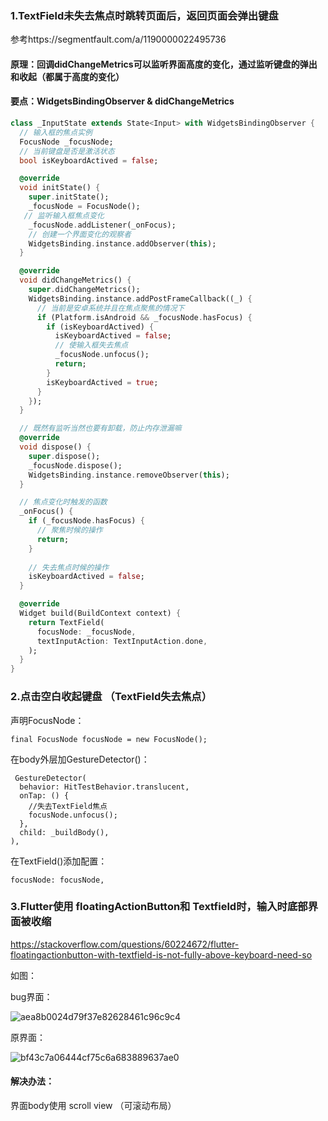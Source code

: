### 1.TextField未失去焦点时跳转页面后，返回页面会弹出键盘

参考https://segmentfault.com/a/1190000022495736

#### 原理：回调didChangeMetrics可以监听界面高度的变化，通过监听键盘的弹出和收起（都属于高度的变化）



#### 要点：WidgetsBindingObserver & didChangeMetrics



```dart
class _InputState extends State<Input> with WidgetsBindingObserver {
  // 输入框的焦点实例
  FocusNode _focusNode;
  // 当前键盘是否是激活状态
  bool isKeyboardActived = false;

  @override
  void initState() {
    super.initState();
    _focusNode = FocusNode();
   // 监听输入框焦点变化
    _focusNode.addListener(_onFocus);
    // 创建一个界面变化的观察者
    WidgetsBinding.instance.addObserver(this);
  }

  @override
  void didChangeMetrics() {
    super.didChangeMetrics();
    WidgetsBinding.instance.addPostFrameCallback((_) {
      // 当前是安卓系统并且在焦点聚焦的情况下
      if (Platform.isAndroid && _focusNode.hasFocus) {
        if (isKeyboardActived) {
          isKeyboardActived = false;
          // 使输入框失去焦点
          _focusNode.unfocus();
          return;
        }
        isKeyboardActived = true;
      }
    });
  }

  // 既然有监听当然也要有卸载，防止内存泄漏嘛
  @override
  void dispose() {
    super.dispose();
    _focusNode.dispose();
    WidgetsBinding.instance.removeObserver(this);
  }

  // 焦点变化时触发的函数
  _onFocus() {
    if (_focusNode.hasFocus) {
      // 聚焦时候的操作
      return;
    }
    
    // 失去焦点时候的操作
    isKeyboardActived = false;
  }

  @override
  Widget build(BuildContext context) {
    return TextField(
      focusNode: _focusNode,
      textInputAction: TextInputAction.done,
    );
  }
}
```

### 2.点击空白收起键盘 （TextField失去焦点）

声明FocusNode：

```
final FocusNode focusNode = new FocusNode();
```

在body外层加GestureDetector()：

```
 GestureDetector(
  behavior: HitTestBehavior.translucent,
  onTap: () {
    //失去TextField焦点
    focusNode.unfocus();
  },
  child: _buildBody(),
),
```

在TextField()添加配置：

```
focusNode: focusNode,
```



### 3.Flutter使用 floatingActionButton和 Textfield时，输入时底部界面被收缩

https://stackoverflow.com/questions/60224672/flutter-floatingactionbutton-with-textfield-is-not-fully-above-keyboard-need-so

如图：

bug界面：

![aea8b0024d79f37e82628461c96c9c4](https://gitee.com/balabalaqwq/pics/raw/master/aea8b0024d79f37e82628461c96c9c4.jpg)

原界面：

![bf43c7a06444cf75c6a683889637ae0](https://gitee.com/balabalaqwq/pics/raw/master/bf43c7a06444cf75c6a683889637ae0.jpg)



#### 解决办法：

界面body使用 scroll view （可滚动布局）